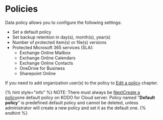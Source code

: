 # Policies

Data policy allows you to configure the following settings:

* Set a default policy
* Set backup retention in day\(s\), month\(s\), year\(s\)
* Number of protected item\(s\) or file\(s\) versions 
* Protected Microsoft 365 services \(SLA\):
  * Exchange Online Mailbox
  * Exchange Online Calendars
  * Exchange Online Contacts
  * OneDrive for Business
  * Sharepoint Online

If you need to add organization user\(s\) to the policy to [Edit a policy](edit-a-policy.md) chapter.    

{% hint style="info" %}
NOTE: There must always be [NextCreate a policy](https://app.gitbook.com/@storware/s/kodo-for-cloud-office365/~/drafts/-MK0FJLLvbonfXrXLadf/v/master/administration/policies/create-a-policy)one default policy on KODO for Cloud server. Policy named "**Default policy**" is predefined default policy and cannot be deleted, unless administrator will create a new policy and set it as the default one.
{% endhint %}



